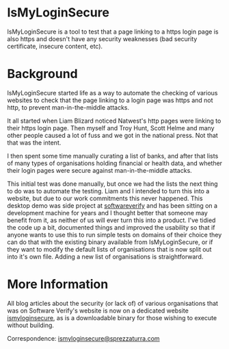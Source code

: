 # IsMyLoginSecure

IsMyLoginSecure is a tool to test that a page linking to a https login page is also https and doesn't have any security weaknesses (bad security certificate, insecure content, etc).

# Background

IsMyLoginSecure started life as a way to automate the checking of various websites to check that the page linking to a login page was https and not http, to prevent man-in-the-middle attacks.

It all started when Liam Blizard noticed Natwest's http pages were linking to their https login page. Then myself and Troy Hunt, Scott Helme and many other people caused a lot of fuss and we got in the national press. Not that that was the intent.

I then spent some time manually curating a list of banks, and after that lists of many types of organisations holding financial or health data, and whether their login pages were secure against man-in-the-middle attacks.

This initial test was done manually, but once we had the lists the next thing to do was to automate the testing. Liam and I intended to turn this into a website, but due to our work commitments this never happened. This desktop demo was side project at
[softwareverify](https://www.softwareverify.com) and has been sitting on a development machine for years and I thought better that someone may benefit from it, as neither of us will ever turn this into a product. I've tidied the code up a bit, documented things
and improved the usability so that if anyone wants to use this to run simple tests on domains of their choice they can do that with the existing binary available from IsMyLoginSecure, or if they want to modify the default lists of organisations that is now split out into it's own file. Adding a new list of organisations is straightforward.

# More Information

All blog articles about the security (or lack of) of various organisations that was on Software Verify's website is now on a dedicated website [ismyloginsecure](https://www.ismyloginsecure.com), as is a downloadable binary for those wishing to execute without building.

Correspondence: [ismyloginsecure@sprezzaturra.com](ismyloginsecure@sprezzaturra.com)

